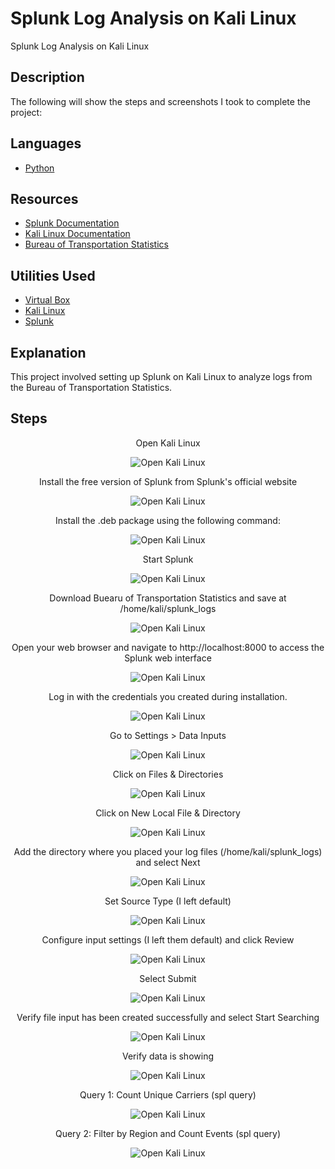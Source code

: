 # Splunk Log Analysis on Kali Linux
Splunk Log Analysis on Kali Linux

## Description
The following will show the steps and screenshots I took to complete the project:

## Languages
- [Python](https://www.python.org/)

## Resources
- [Splunk Documentation](https://docs.splunk.com/)
- [Kali Linux Documentation](https://www.kali.org/docs/)
- [Bureau of Transportation Statistics](https://www.transtats.bts.gov/)

## Utilities Used
- [Virtual Box](https://www.virtualbox.org/)
- [Kali Linux](https://www.kali.org/get-kali/#kali-platforms)
- [Splunk](https://www.splunk.com/)

## Explanation

This project involved setting up Splunk on Kali Linux to analyze logs from the Bureau of Transportation Statistics. 

## Steps

<p align="center">
Open Kali Linux
</p>
<p align="center">
<img src="https://github.com/user-attachments/assets/af20b2d9-faa5-4bc3-84e6-a3d43969e914" alt="Open Kali Linux">
</p>

<p align="center">
Install the free version of Splunk from Splunk's official website 
</p>
<p align="center">
<img src="https://github.com/user-attachments/assets/af20b2d9-faa5-4bc3-84e6-a3d43969e914" alt="Open Kali Linux">
</p>

<p align="center">
Install the .deb package using the following command:
</p>
<p align="center">
<img src="https://github.com/user-attachments/assets/af20b2d9-faa5-4bc3-84e6-a3d43969e914" alt="Open Kali Linux">
</p>

<p align="center">
Start Splunk
</p>
<p align="center">
<img src="https://github.com/user-attachments/assets/af20b2d9-faa5-4bc3-84e6-a3d43969e914" alt="Open Kali Linux">
</p>

<p align="center">
Download Buearu of Transportation Statistics and save at /home/kali/splunk_logs
</p>
<p align="center">
<img src="https://github.com/user-attachments/assets/af20b2d9-faa5-4bc3-84e6-a3d43969e914" alt="Open Kali Linux">
</p>

<p align="center">
Open your web browser and navigate to http://localhost:8000 to access the Splunk web interface
</p>
<p align="center">
<img src="https://github.com/user-attachments/assets/af20b2d9-faa5-4bc3-84e6-a3d43969e914" alt="Open Kali Linux">
</p>

<p align="center">
Log in with the credentials you created during installation.
</p>
<p align="center">
<img src="https://github.com/user-attachments/assets/af20b2d9-faa5-4bc3-84e6-a3d43969e914" alt="Open Kali Linux">
</p>

<p align="center">
Go to Settings > Data Inputs
</p>
<p align="center">
<img src="https://github.com/user-attachments/assets/af20b2d9-faa5-4bc3-84e6-a3d43969e914" alt="Open Kali Linux">
</p>

<p align="center">
Click on Files & Directories 
</p>
<p align="center">
<img src="https://github.com/user-attachments/assets/af20b2d9-faa5-4bc3-84e6-a3d43969e914" alt="Open Kali Linux">
</p>

<p align="center">
Click on New Local File & Directory
</p>
<p align="center">
<img src="https://github.com/user-attachments/assets/af20b2d9-faa5-4bc3-84e6-a3d43969e914" alt="Open Kali Linux">
</p>

<p align="center">
Add the directory where you placed your log files (/home/kali/splunk_logs) and select Next
</p>
<p align="center">
<img src="https://github.com/user-attachments/assets/af20b2d9-faa5-4bc3-84e6-a3d43969e914" alt="Open Kali Linux">
</p>

<p align="center">
Set Source Type (I left default)
</p>
<p align="center">
<img src="https://github.com/user-attachments/assets/af20b2d9-faa5-4bc3-84e6-a3d43969e914" alt="Open Kali Linux">
</p>

<p align="center">
Configure input settings (I left them default) and click Review
</p>
<p align="center">
<img src="https://github.com/user-attachments/assets/af20b2d9-faa5-4bc3-84e6-a3d43969e914" alt="Open Kali Linux">
</p>

<p align="center">
Select Submit
</p>
<p align="center">
<img src="https://github.com/user-attachments/assets/af20b2d9-faa5-4bc3-84e6-a3d43969e914" alt="Open Kali Linux">
</p>

<p align="center">
Verify file input has been created successfully and select Start Searching
</p>
<p align="center">
<img src="https://github.com/user-attachments/assets/af20b2d9-faa5-4bc3-84e6-a3d43969e914" alt="Open Kali Linux">
</p>

<p align="center">
Verify data is showing
</p>
<p align="center">
<img src="https://github.com/user-attachments/assets/af20b2d9-faa5-4bc3-84e6-a3d43969e914" alt="Open Kali Linux">
</p>

<p align="center">
Query 1: Count Unique Carriers (spl query) 
</p>
<p align="center">
<img src="https://github.com/user-attachments/assets/af20b2d9-faa5-4bc3-84e6-a3d43969e914" alt="Open Kali Linux">
</p>

<p align="center">
Query 2: Filter by Region and Count Events (spl query) 
</p>
<p align="center">
<img src="https://github.com/user-attachments/assets/af20b2d9-faa5-4bc3-84e6-a3d43969e914" alt="Open Kali Linux">
</p>
